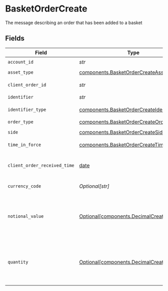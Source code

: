 # BasketOrderCreate

The message describing an order that has been added to a basket


## Fields

| Field                                                                                                                                                                                                                                                                                                                                                        | Type                                                                                                                                                                                                                                                                                                                                                         | Required                                                                                                                                                                                                                                                                                                                                                     | Description                                                                                                                                                                                                                                                                                                                                                  | Example                                                                                                                                                                                                                                                                                                                                                      |
| ------------------------------------------------------------------------------------------------------------------------------------------------------------------------------------------------------------------------------------------------------------------------------------------------------------------------------------------------------------ | ------------------------------------------------------------------------------------------------------------------------------------------------------------------------------------------------------------------------------------------------------------------------------------------------------------------------------------------------------------ | ------------------------------------------------------------------------------------------------------------------------------------------------------------------------------------------------------------------------------------------------------------------------------------------------------------------------------------------------------------ | ------------------------------------------------------------------------------------------------------------------------------------------------------------------------------------------------------------------------------------------------------------------------------------------------------------------------------------------------------------ | ------------------------------------------------------------------------------------------------------------------------------------------------------------------------------------------------------------------------------------------------------------------------------------------------------------------------------------------------------------ |
| `account_id`                                                                                                                                                                                                                                                                                                                                                 | *str*                                                                                                                                                                                                                                                                                                                                                        | :heavy_check_mark:                                                                                                                                                                                                                                                                                                                                           | The identifier of the account transacting this order                                                                                                                                                                                                                                                                                                         | 01HBRQ5BW6ZAY4BNWP4GWRD80X                                                                                                                                                                                                                                                                                                                                   |
| `asset_type`                                                                                                                                                                                                                                                                                                                                                 | [components.BasketOrderCreateAssetType](../../models/components/basketordercreateassettype.md)                                                                                                                                                                                                                                                               | :heavy_check_mark:                                                                                                                                                                                                                                                                                                                                           | The type of the asset in this order                                                                                                                                                                                                                                                                                                                          | EQUITY                                                                                                                                                                                                                                                                                                                                                       |
| `client_order_id`                                                                                                                                                                                                                                                                                                                                            | *str*                                                                                                                                                                                                                                                                                                                                                        | :heavy_check_mark:                                                                                                                                                                                                                                                                                                                                           | User-supplied unique order ID. Cannot be more than 40 characters long.                                                                                                                                                                                                                                                                                       | a6d5258b-6b23-478a-8145-98e79d60427a                                                                                                                                                                                                                                                                                                                         |
| `identifier`                                                                                                                                                                                                                                                                                                                                                 | *str*                                                                                                                                                                                                                                                                                                                                                        | :heavy_check_mark:                                                                                                                                                                                                                                                                                                                                           | Identifier of the asset (of the type specified in `identifier_type`).                                                                                                                                                                                                                                                                                        | SBUX                                                                                                                                                                                                                                                                                                                                                         |
| `identifier_type`                                                                                                                                                                                                                                                                                                                                            | [components.BasketOrderCreateIdentifierType](../../models/components/basketordercreateidentifiertype.md)                                                                                                                                                                                                                                                     | :heavy_check_mark:                                                                                                                                                                                                                                                                                                                                           | The identifier type of the asset being ordered. For Equities: only SYMBOL is supported For Mutual Funds: only SYMBOL and CUSIP are supported                                                                                                                                                                                                                 | SYMBOL                                                                                                                                                                                                                                                                                                                                                       |
| `order_type`                                                                                                                                                                                                                                                                                                                                                 | [components.BasketOrderCreateOrderType](../../models/components/basketordercreateordertype.md)                                                                                                                                                                                                                                                               | :heavy_check_mark:                                                                                                                                                                                                                                                                                                                                           | The execution type of this order.                                                                                                                                                                                                                                                                                                                            | MARKET                                                                                                                                                                                                                                                                                                                                                       |
| `side`                                                                                                                                                                                                                                                                                                                                                       | [components.BasketOrderCreateSide](../../models/components/basketordercreateside.md)                                                                                                                                                                                                                                                                         | :heavy_check_mark:                                                                                                                                                                                                                                                                                                                                           | The side of this order.                                                                                                                                                                                                                                                                                                                                      | BUY                                                                                                                                                                                                                                                                                                                                                          |
| `time_in_force`                                                                                                                                                                                                                                                                                                                                              | [components.BasketOrderCreateTimeInForce](../../models/components/basketordercreatetimeinforce.md)                                                                                                                                                                                                                                                           | :heavy_check_mark:                                                                                                                                                                                                                                                                                                                                           | Must be the value "DAY". Regulatory requirements dictate that the system capture the intended time_in_force, which is why this a mandatory field.                                                                                                                                                                                                            | DAY                                                                                                                                                                                                                                                                                                                                                          |
| `client_order_received_time`                                                                                                                                                                                                                                                                                                                                 | [date](https://docs.python.org/3/library/datetime.html#date-objects)                                                                                                                                                                                                                                                                                         | :heavy_minus_sign:                                                                                                                                                                                                                                                                                                                                           | Time the order request was received by the client. Must be in the past, and must be less than 24 hours old.                                                                                                                                                                                                                                                  | {<br/>"nanos": 673000000,<br/>"seconds": 1712081789<br/>}                                                                                                                                                                                                                                                                                                    |
| `currency_code`                                                                                                                                                                                                                                                                                                                                              | *Optional[str]*                                                                                                                                                                                                                                                                                                                                              | :heavy_minus_sign:                                                                                                                                                                                                                                                                                                                                           | Defaults to "USD". Only "USD" is supported. Full list of currency codes is defined at: https://en.wikipedia.org/wiki/ISO_4217                                                                                                                                                                                                                                | USD                                                                                                                                                                                                                                                                                                                                                          |
| `notional_value`                                                                                                                                                                                                                                                                                                                                             | [Optional[components.DecimalCreate]](../../models/components/decimalcreate.md)                                                                                                                                                                                                                                                                               | :heavy_minus_sign:                                                                                                                                                                                                                                                                                                                                           | A representation of a decimal value, such as 2.5. Clients may convert values into language-native decimal formats, such as Java's [BigDecimal][] or Python's [decimal.Decimal][].<br/><br/> [BigDecimal]:<br/> https://docs.oracle.com/en/java/javase/11/docs/api/java.base/java/math/BigDecimal.html<br/> [decimal.Decimal]: https://docs.python.org/3/library/decimal.html |                                                                                                                                                                                                                                                                                                                                                              |
| `quantity`                                                                                                                                                                                                                                                                                                                                                   | [Optional[components.DecimalCreate]](../../models/components/decimalcreate.md)                                                                                                                                                                                                                                                                               | :heavy_minus_sign:                                                                                                                                                                                                                                                                                                                                           | A representation of a decimal value, such as 2.5. Clients may convert values into language-native decimal formats, such as Java's [BigDecimal][] or Python's [decimal.Decimal][].<br/><br/> [BigDecimal]:<br/> https://docs.oracle.com/en/java/javase/11/docs/api/java.base/java/math/BigDecimal.html<br/> [decimal.Decimal]: https://docs.python.org/3/library/decimal.html |                                                                                                                                                                                                                                                                                                                                                              |